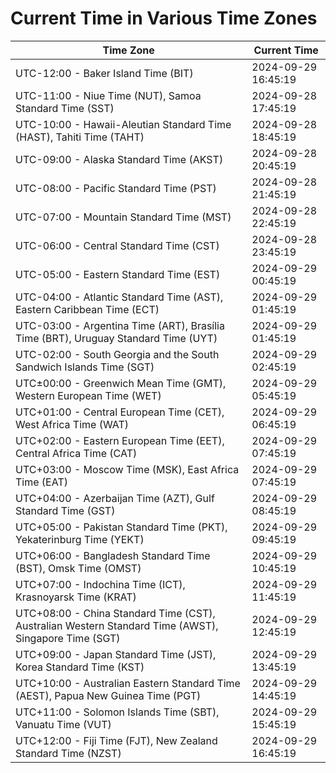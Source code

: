 # Current Time in Various Time Zones

| Time Zone | Current Time |
|-----------|--------------|
| UTC-12:00 - Baker Island Time (BIT) | 2024-09-29 16:45:19 |
| UTC-11:00 - Niue Time (NUT), Samoa Standard Time (SST) | 2024-09-28 17:45:19 |
| UTC-10:00 - Hawaii-Aleutian Standard Time (HAST), Tahiti Time (TAHT) | 2024-09-28 18:45:19 |
| UTC-09:00 - Alaska Standard Time (AKST) | 2024-09-28 20:45:19 |
| UTC-08:00 - Pacific Standard Time (PST) | 2024-09-28 21:45:19 |
| UTC-07:00 - Mountain Standard Time (MST) | 2024-09-28 22:45:19 |
| UTC-06:00 - Central Standard Time (CST) | 2024-09-28 23:45:19 |
| UTC-05:00 - Eastern Standard Time (EST) | 2024-09-29 00:45:19 |
| UTC-04:00 - Atlantic Standard Time (AST), Eastern Caribbean Time (ECT) | 2024-09-29 01:45:19 |
| UTC-03:00 - Argentina Time (ART), Brasília Time (BRT), Uruguay Standard Time (UYT) | 2024-09-29 01:45:19 |
| UTC-02:00 - South Georgia and the South Sandwich Islands Time (SGT) | 2024-09-29 02:45:19 |
| UTC±00:00 - Greenwich Mean Time (GMT), Western European Time (WET) | 2024-09-29 05:45:19 |
| UTC+01:00 - Central European Time (CET), West Africa Time (WAT) | 2024-09-29 06:45:19 |
| UTC+02:00 - Eastern European Time (EET), Central Africa Time (CAT) | 2024-09-29 07:45:19 |
| UTC+03:00 - Moscow Time (MSK), East Africa Time (EAT) | 2024-09-29 07:45:19 |
| UTC+04:00 - Azerbaijan Time (AZT), Gulf Standard Time (GST) | 2024-09-29 08:45:19 |
| UTC+05:00 - Pakistan Standard Time (PKT), Yekaterinburg Time (YEKT) | 2024-09-29 09:45:19 |
| UTC+06:00 - Bangladesh Standard Time (BST), Omsk Time (OMST) | 2024-09-29 10:45:19 |
| UTC+07:00 - Indochina Time (ICT), Krasnoyarsk Time (KRAT) | 2024-09-29 11:45:19 |
| UTC+08:00 - China Standard Time (CST), Australian Western Standard Time (AWST), Singapore Time (SGT) | 2024-09-29 12:45:19 |
| UTC+09:00 - Japan Standard Time (JST), Korea Standard Time (KST) | 2024-09-29 13:45:19 |
| UTC+10:00 - Australian Eastern Standard Time (AEST), Papua New Guinea Time (PGT) | 2024-09-29 14:45:19 |
| UTC+11:00 - Solomon Islands Time (SBT), Vanuatu Time (VUT) | 2024-09-29 15:45:19 |
| UTC+12:00 - Fiji Time (FJT), New Zealand Standard Time (NZST) | 2024-09-29 16:45:19 |
